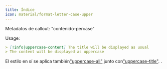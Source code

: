 ```yaml
---
title: Índice
icon: material/format-letter-case-upper
---
```


Metadatos de callout: "contenido-percase"

Usage:

```md
> [!info|uppercase-content] The title will be displayed as usual
> The content will be displayed as uppercase
```

El estilo en sí se aplica también["uppercase-all"](../combined-styling/page-14.md)
junto con["uppercase-title"](../title-styling/page-14.md).
.

